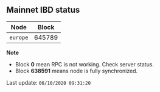 ## **Mainnet** IBD status


Node | Block
--- | ---
`europe` | 645789


**Note**
* Block **0** mean RPC is not working. Check server status.
* Block **638591** means node is fully synchronized.


Last update: `06/10/2020 09:31:20`
